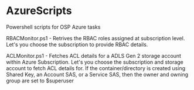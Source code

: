 # AzureScripts
Powershell scripts for OSP Azure tasks

RBACMonitor.ps1 -
    Retrives the RBAC roles assigned at subscription level. Let's you choose the subscription to provide RBAC details.

ACLMonitor.ps1 -
    Fetches ACL details for a ADLS Gen 2 storage account within Azure Subscription. Let's you choose the subscription and storage account to fetch ACL details for.  If the container/directory is created using Shared Key, an Account SAS, or a Service SAS, then the owner and owning group are set to $superuser
